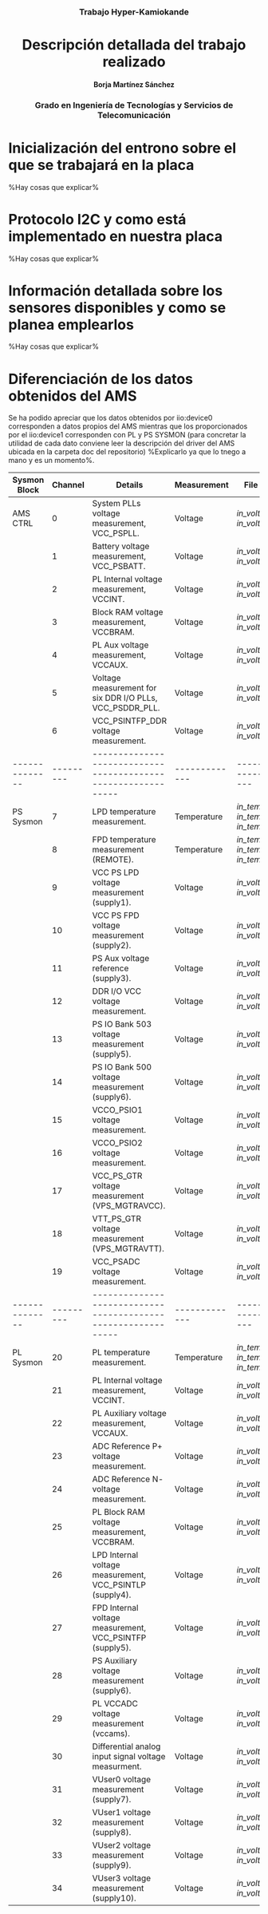 




<h3 align="center">Trabajo Hyper-Kamiokande</h3>






<h1 align="center"><b>Descripción detallada del trabajo realizado</b></h1>


<h4 align="center"><b>Borja Martínez Sánchez</b></br></h4>


<h3 align="center">Grado en Ingeniería de Tecnologías y Servicios de Telecomunicación</h3>

# Inicialización del entrono sobre el que se trabajará en la placa
 %Hay cosas que explicar%

# Protocolo I2C y como está implementado en nuestra placa
 %Hay cosas que explicar%

# Información detallada sobre los sensores disponibles y como se planea emplearlos
 %Hay cosas que explicar%
 
# Diferenciación de los datos obtenidos del AMS

Se ha podido apreciar que los datos obtenidos por iio:device0 corresponden a datos propios del AMS mientras que los proporcionados por el iio:device1 corresponden con PL y PS SYSMON (para concretar la utilidad de cada dato conviene leer la descripción del driver del AMS ubicada en la carpeta doc del repositorio) %Explicarlo ya que lo tnego a mano y es un momento%.

| Sysmon Block | Channel | Details                                                     | Measurement | File Descriptor                    |
|--------------|---------|-------------------------------------------------------------|-------------|-----------------------------|
| AMS CTRL     | 0       | System PLLs voltage measurement, VCC_PSPLL.                 | Voltage     | *in_voltage0_raw, in_voltage0_scale*        |
|              | 1       | Battery voltage measurement, VCC_PSBATT.                    | Voltage     | *in_voltage1_raw, in_voltage1_scale*        |
|              | 2       | PL Internal voltage measurement, VCCINT.                    | Voltage     | *in_voltage2_raw, in_voltage2_scale*         |
|              | 3       | Block RAM voltage measurement, VCCBRAM.                     | Voltage     | *in_voltage3_raw, in_voltage3_scale*         |
|              | 4       | PL Aux voltage measurement, VCCAUX.                         | Voltage     | *in_voltage4_raw, in_voltage4_scale*         |
|              | 5       | Voltage measurement for six DDR I/O PLLs, VCC_PSDDR_PLL.    | Voltage     | *in_voltage5_raw, in_voltage5_scale*        |
|              | 6       | VCC_PSINTFP_DDR voltage measurement.                        | Voltage     | *in_voltage6_raw, in_voltage6_scale*        |
|--------------|---------|-------------------------------------------------------------|-------------|-----------------------------|
| PS Sysmon    | 7       | LPD temperature measurement.                                | Temperature | *in_temp7_raw, in_temp7_scale, in_temp7_offset* |
|              | 8       | FPD temperature measurement (REMOTE).                       | Temperature | *in_temp8_raw, in_temp8_scale, in_temp8_offset* |
|              | 9       | VCC PS LPD voltage measurement (supply1).                   | Voltage     | *in_voltage9_raw, in_voltage9_scale*        |
|              | 10      | VCC PS FPD voltage measurement (supply2).                   | Voltage     | *in_voltage10_raw, in_voltage10_scale*         |
|              | 11      | PS Aux voltage reference (supply3).                         | Voltage     | *in_voltage11_raw, in_voltage11_scale*         |
|              | 12      | DDR I/O VCC voltage measurement.                            | Voltage     | *in_voltage12_raw, in_voltage12_scale*         |
|              | 13      | PS IO Bank 503 voltage measurement (supply5).               | Voltage     | *in_voltage13_raw, in_voltage13_scale*        |
|              | 14      | PS IO Bank 500 voltage measurement (supply6).               | Voltage     | *in_voltage14_raw, in_voltage14_scale*        |
|              | 15      | VCCO_PSIO1 voltage measurement.                             | Voltage     | *in_voltage15_raw, in_voltage15_scale*         |
|              | 16      | VCCO_PSIO2 voltage measurement.                             | Voltage     | *in_voltage16_raw, in_voltage16_scale*         |
|              | 17      | VCC_PS_GTR voltage measurement (VPS_MGTRAVCC).              | Voltage     | *in_voltage17_raw, in_voltage17_scale*           |
|              | 18      | VTT_PS_GTR voltage measurement (VPS_MGTRAVTT).              | Voltage     | *in_voltage18_raw, in_voltage18_scale*            |
|              | 19      | VCC_PSADC voltage measurement.                              | Voltage     | *in_voltage19_raw, in_voltage19_scale*            |
|--------------|---------|-------------------------------------------------------------|-------------|-----------------------------|
| PL Sysmon    | 20      | PL temperature measurement.                                 | Temperature | *in_temp20_raw, in_temp20_scale, in_temp20_offset* |
|              | 21      | PL Internal voltage measurement, VCCINT.                    | Voltage     | *in_voltage21_raw, in_voltage21_scale*            |
|              | 22      | PL Auxiliary voltage measurement, VCCAUX.                   | Voltage     | *in_voltage22_raw, in_voltage22_scale*           |
|              | 23      | ADC Reference P+ voltage measurement.                      | Voltage     | *in_voltage23_raw, in_voltage23_scale*            |
|              | 24      | ADC Reference N- voltage measurement.                      | Voltage     | *in_voltage24_raw, in_voltage24_scale*            |
|              | 25      | PL Block RAM voltage measurement, VCCBRAM.                 | Voltage     | *in_voltage25_raw, in_voltage25_scale*            |
|              | 26      | LPD Internal voltage measurement, VCC_PSINTLP (supply4).   | Voltage     | *in_voltage26_raw, in_voltage26_scale*            |
|              | 27      | FPD Internal voltage measurement, VCC_PSINTFP (supply5).   | Voltage     | *in_voltage27_raw, in_voltage27_scale*            |
|              | 28      | PS Auxiliary voltage measurement (supply6).                 | Voltage     | *in_voltage28_raw, in_voltage28_scale*            |
|              | 29      | PL VCCADC voltage measurement (vccams).                     | Voltage     | *in_voltage29_raw, in_voltage29_scale*            |
|              | 30      | Differential analog input signal voltage measurment.        | Voltage     | *in_voltage30_raw, in_voltage30_scale*            |
|              | 31      | VUser0 voltage measurement (supply7).                       | Voltage     | *in_voltage31_raw, in_voltage31_scale*            |
|              | 32      | VUser1 voltage measurement (supply8).                       | Voltage     | *in_voltage32_raw, in_voltage32_scale*            |
|              | 33      | VUser2 voltage measurement (supply9).                       | Voltage     | *in_voltage33_raw, in_voltage33_scale*            |
|              | 34      | VUser3 voltage measurement (supply10).                      | Voltage     | *in_voltage34_raw, in_voltage34_scale*            |


